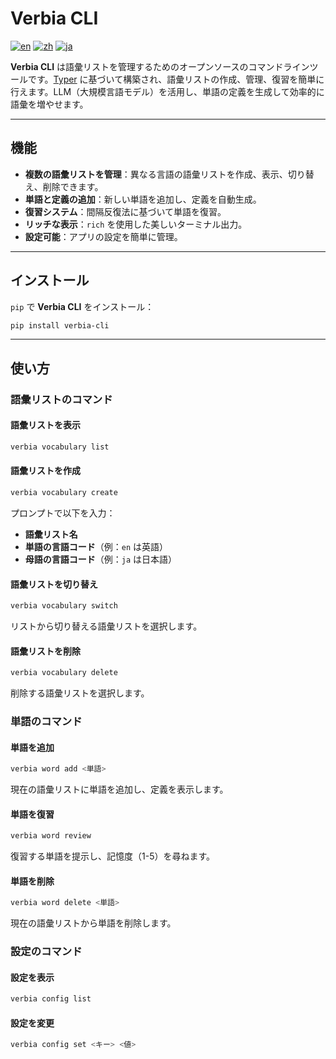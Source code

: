 # Verbia CLI

[![en](https://img.shields.io/badge/lang-en-red.svg)](https://github.com/Sukitly/verbia/blob/main/README.md)
[![zh](https://img.shields.io/badge/lang-zh-green.svg)](https://github.com/Sukitly/verbia/blob/main/README.zh.md)
[![ja](https://img.shields.io/badge/lang-ja-yellow.svg)](https://github.com/Sukitly/verbia/blob/main/README.ja.md)

**Verbia CLI** は語彙リストを管理するためのオープンソースのコマンドラインツールです。[Typer](https://typer.tiangolo.com/)
に基づいて構築され、語彙リストの作成、管理、復習を簡単に行えます。LLM（大規模言語モデル）を活用し、単語の定義を生成して効率的に語彙を増やせます。

---

## 機能

- **複数の語彙リストを管理**：異なる言語の語彙リストを作成、表示、切り替え、削除できます。
- **単語と定義の追加**：新しい単語を追加し、定義を自動生成。
- **復習システム**：間隔反復法に基づいて単語を復習。
- **リッチな表示**：`rich` を使用した美しいターミナル出力。
- **設定可能**：アプリの設定を簡単に管理。

---

## インストール

`pip` で **Verbia CLI** をインストール：

```bash
pip install verbia-cli
```

---

## 使い方

### 語彙リストのコマンド

#### 語彙リストを表示

```bash
verbia vocabulary list
```

#### 語彙リストを作成

```bash
verbia vocabulary create
```

プロンプトで以下を入力：

- **語彙リスト名**
- **単語の言語コード**（例：`en` は英語）
- **母語の言語コード**（例：`ja` は日本語）

#### 語彙リストを切り替え

```bash
verbia vocabulary switch
```

リストから切り替える語彙リストを選択します。

#### 語彙リストを削除

```bash
verbia vocabulary delete
```

削除する語彙リストを選択します。

### 単語のコマンド

#### 単語を追加

```bash
verbia word add <単語>
```

現在の語彙リストに単語を追加し、定義を表示します。

#### 単語を復習

```bash
verbia word review
```

復習する単語を提示し、記憶度（1-5）を尋ねます。

#### 単語を削除

```bash
verbia word delete <単語>
```

現在の語彙リストから単語を削除します。

### 設定のコマンド

#### 設定を表示

```bash
verbia config list
```

#### 設定を変更

```bash
verbia config set <キー> <値>
```